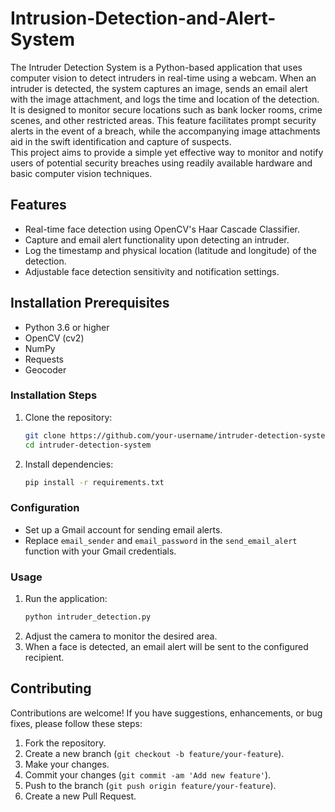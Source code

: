 # Intrusion-Detection-and-Alert-System
The Intruder Detection System is a Python-based application that uses computer vision to detect intruders in real-time using a webcam. When an intruder is detected, the system captures an image, sends an email alert with the image attachment, and logs the time and location of the detection.
It is designed to monitor secure locations such as bank locker rooms, crime scenes, and other restricted areas. This feature facilitates prompt security alerts in the event of a breach, while the accompanying image attachments aid in the swift identification and capture of suspects.  
This project aims to provide a simple yet effective way to monitor and notify users of potential security breaches using readily available hardware and basic computer vision techniques.

## Features

- Real-time face detection using OpenCV's Haar Cascade Classifier.
- Capture and email alert functionality upon detecting an intruder.
- Log the timestamp and physical location (latitude and longitude) of the detection.
- Adjustable face detection sensitivity and notification settings.

## Installation Prerequisites

- Python 3.6 or higher
- OpenCV (cv2)
- NumPy
- Requests
- Geocoder

### Installation Steps

1. Clone the repository:
   ```bash
   git clone https://github.com/your-username/intruder-detection-system.git
   cd intruder-detection-system
   ```

2. Install dependencies:
   ```bash
   pip install -r requirements.txt
   ```

### Configuration

- Set up a Gmail account for sending email alerts.
- Replace `email_sender` and `email_password` in the `send_email_alert` function with your Gmail credentials.

### Usage

1. Run the application:
   ```bash
   python intruder_detection.py
   ```
2. Adjust the camera to monitor the desired area.
3. When a face is detected, an email alert will be sent to the configured recipient.

## Contributing

Contributions are welcome! If you have suggestions, enhancements, or bug fixes, please follow these steps:

1. Fork the repository.
2. Create a new branch (`git checkout -b feature/your-feature`).
3. Make your changes.
4. Commit your changes (`git commit -am 'Add new feature'`).
5. Push to the branch (`git push origin feature/your-feature`).
6. Create a new Pull Request.

